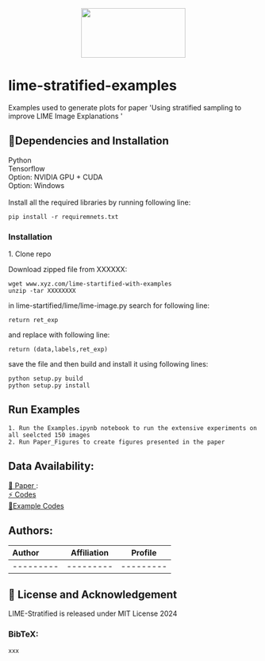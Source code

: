 <center>
  <img src ='https://github.com/rashidrao-pk/lime-stratified-examples/assets/25412736/001bfdc7-5e73-4eab-957c-7efc7fed6673' width=210, height=100>
</center>

<h1> lime-stratified-examples</h1>
Examples used to generate plots for paper 'Using stratified sampling to improve LIME Image Explanations '

<h2> 🔧Dependencies and Installation </h2>
Python<br>
Tensorflow<br>
Option: NVIDIA GPU + CUDA <br>
Option: Windows <br>
<br>
Install all the required libraries by running following line:

```
pip install -r requiremnets.txt 
```

<h3> Installation </h3>
1. Clone repo<br>

Download zipped file from XXXXXX:
```
wget www.xyz.com/lime-startified-with-examples
unzip -tar XXXXXXXX
```
in lime-startified/lime/lime-image.py search for following line:
```
return ret_exp
```
and replace with following line:
```
return (data,labels,ret_exp)
```
save the file and then build and install it using following lines:
```
python setup.py build
python setup.py install
```
<h2> Run Examples </h2>

```
1. Run the Examples.ipynb notebook to run the extensive experiments on all seelcted 150 images
2. Run Paper_Figures to create figures presented in the paper
```

<h2>Data Availability:</h2>
<a href = '#'> 📝 Paper </a>: <br>
<a href = '#'>⚡ Codes </a> <br>
<a href = '#'> 📘Example Codes </a><br>

<h2>Authors:</h2>

|  Author  | Affiliation | Profile |
|  :-------- | :------:  | :--: |
| --------- |  --------- | --------- |


<h2>📜 License and Acknowledgement</h2>
<p>LIME-Stratified is released under MIT License 2024</p>

<h3>BibTeX:</h3>

```
xxx
```
